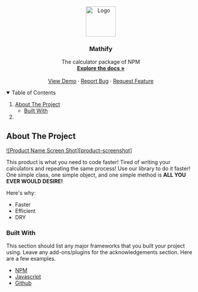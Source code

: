 <!-- PROJECT LOGO -->
<br />
<p align="center">
  <a href="https://github.com/othneildrew/Best-README-Template">
    <img src="images/logo.png" alt="Logo" width="80" height="80">
  </a>

  <h3 align="center">Mathify</h3>

  <p align="center">
The calculator package of NPM
    <br />
    <a href="https://github.com/ShivanshGupta1/Mathify"><strong>Explore the docs »</strong></a>
    <br />
    <br />
    <a href="https://github.com/ShivanshGupta1/Mathify">View Demo</a>
    ·
    <a href="https://github.com/ShivanshGupta1/Mathify/issues">Report Bug</a>
    ·
    <a href="https://github.com/ShivanshGupta1/Mathify/issues">Request Feature</a>
  </p>
</p>



<!-- TABLE OF CONTENTS -->
<details open="open">
  <summary>Table of Contents</summary>
  <ol>
    <li>
      <a href="#about-the-project">About The Project</a>
      <ul>
        <li><a href="#built-with">Built With</a></li>
      </ul>
    </li>
    <li>
  </ol>
</details>



<!-- ABOUT THE PROJECT -->
## About The Project

[![Product Name Screen Shot][product-screenshot]]("https://github.com/ShivanshGupta1/Mathify)

This product is what you need to code faster! Tired of writing your calculators and repeating the same process! Use our library to do it faster! One simple class, one simple object, and one simple method is **ALL YOU EVER WOULD DESIRE!**

Here's why:
* Faster
* Efficient
* DRY



### Built With

This section should list any major frameworks that you built your project using. Leave any add-ons/plugins for the acknowledgements section. Here are a few examples.
* [NPM](https://npmjs.com/)
* [Javascript](https://developer.mozilla.org/en-US/docs/Web/JavaScript)
* [Github](https://github.com/)

